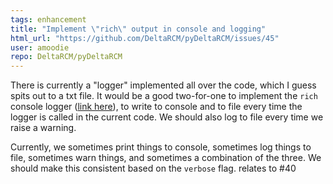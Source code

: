 ```yaml
---
tags: enhancement
title: "Implement \"rich\" output in console and logging"
html_url: "https://github.com/DeltaRCM/pyDeltaRCM/issues/45"
user: amoodie
repo: DeltaRCM/pyDeltaRCM
---
```


There is currently a "logger" implemented all over the code, which I guess spits out to a txt file. It would be a good two-for-one to implement the `rich` console logger ([link here](https://github.com/willmcgugan/rich#console-logging)), to write to console and to file every time the logger is called in the current code. We should also log to file every time we raise a warning.

Currently, we sometimes print things to console, sometimes log things to file, sometimes warn things, and sometimes a combination of the three. We should make this consistent based on the `verbose` flag. relates to #40 